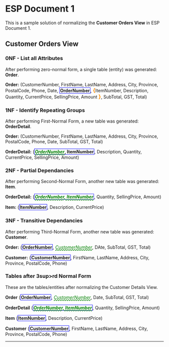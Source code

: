 #  ESP Document 1 

This is a sample solution of normalizing the **Customer Orders View** in ESP Document 1.

## Customer Orders View

### 0NF - List all Attributes

After performing zero-normal form, a single table (entity) was generated: **Order**.

**Order:** (CustomerNumber, FirstName, LastName, Address, City, Province, PostalCode, Phone, Date, <b class="pk">OrderNumber</b>, <b class="gp">{</b>ItemNumber, Description, Quantity, CurrentPrice, SellingPrice, Amount <b class="gp">}</b>, SubTotal, GST, Total)

### 1NF - Identify Repeating Groups

After performing First-Normal Form, a new table was generated: **OrderDetail**.

**Order:** (CustomerNumber, FirstName, LastName, Address, City, Province, PostalCode, Phone, Date, SubTotal, GST, Total)

**OrderDetail:** (<b class="pk"><u class="fk">OrderNumber</u>, ItemNumber</b>, Description, Quantity, CurrentPrice, SellingPrice, Amount)

### 2NF - Partial Dependancies

After performing Second-Normal Form, another new table was generated: **Item**.

**OrderDetail:** (<b class="pk"><u class="fk">OrderNumber, ItemNumber</u></b>, Quantity, SellingPrice, Amount)

**Item:** (<b class="pk">ItemNumber</b>, Description, CurrentPrice)

### 3NF - Transitive Dependancies

After performing Third-Normal Form, another new table was generated: **Customer**.

**Order:** (<b class="pk">OrderNumber</b>, <u class="fk">CustomerNumber</u>, DAte, SubTotal, GST, Total)

**Customer:** (<b class="pk">CustomerNumber</b>, FirstName, LastName, Address, City, Province, PostalCode, Phone)

### Tables after 3sup>rd</sup> Normal Form

These are the tables/entities after normalizing the Customer Details View. 

**Order** (<b class="pk"> OrderNumber</b>, <u class="fk">CustomerNumber</u>, Date, SubTotal, GST, Total)

**OrderDetail** (<b class="pk"><u class="fk">OrderNumber, ItemNumber</u></b>, Quantity, SellingPrice, Amount)

**Item** (<b class="pk">ItemNumber</b>, Description, CurrentPrice)

**Customer** (<b class="pk">CustomerNumber</b>, FirstName, LastName, Address, City, Province, PostalCode, Phone)

 ----

<style type="text/css">
.pk {
    font-weight: bold;
    display: inline-block;
    border: solid thin blue;
    padding: 0 1px;
}
.fk {
    color: green;
    font-style: italic;
    text-decoration: wavy underline green;
}
.gp {
    color: darkorange;
    font-size: 1.2em;
    font-weight: bold;
}
</style>